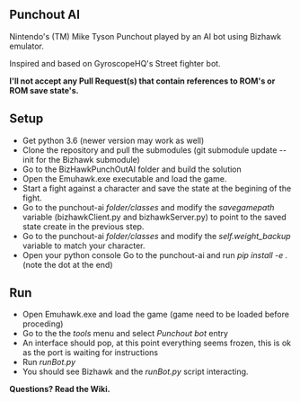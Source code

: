 Punchout AI
-----------------
Nintendo's (TM) Mike Tyson Punchout played by an AI bot using Bizhawk emulator. 

Inspired and based on GyroscopeHQ's Street fighter bot.

**I'll not accept any Pull Request(s) that contain references to ROM's or ROM save state's.**

Setup
---------
- Get python 3.6 (newer version may work as well)
- Clone the repository and pull the submodules (git submodule update --init for the Bizhawk submodule)
- Go to the BizHawkPunchOutAI folder and build the solution
- Open the Emuhawk.exe executable and load the game.
- Start a fight against a character and save the state at the begining of the fight.
- Go to the punchout-ai *folder/classes* and modify the *savegamepath* variable (bizhawkClient.py and bizhawkServer.py) to point to the saved state create in the previous step.
- Go to the punchout-ai *folder/classes* and modify the *self.weight_backup* variable to match your character.
- Open your python console Go to the punchout-ai and run *pip install -e .* (note the dot at the end)

Run
---------
- Open Emuhawk.exe and load the game (game need to be loaded before proceding)
- Go to the the *tools* menu and select *Punchout bot* entry
- An interface should pop, at this point everything seems frozen, this is ok as the port is waiting for instructions
- Run *runBot.py*
- You should see Bizhawk and the *runBot.py* script interacting.

**Questions? Read the Wiki.**
